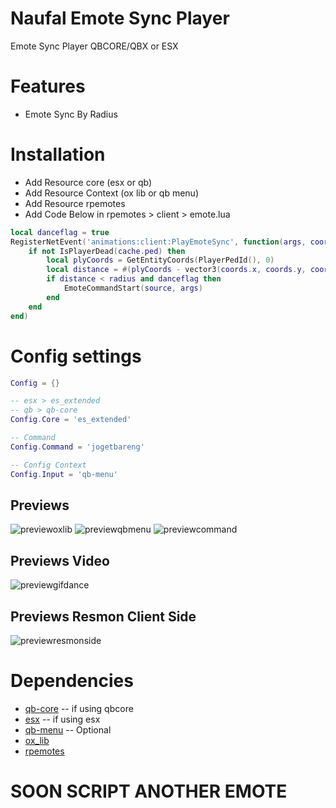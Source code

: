 # Naufal Emote Sync Player

Emote Sync Player QBCORE/QBX or ESX

# Features 
- Emote Sync By Radius

# Installation
- Add Resource core (esx or qb)
- Add Resource Context (ox lib or qb menu)
- Add Resource rpemotes
- Add Code Below in rpemotes > client > emote.lua
```lua
local danceflag = true
RegisterNetEvent('animations:client:PlayEmoteSync', function(args, coords, radius)
    if not IsPlayerDead(cache.ped) then
        local plyCoords = GetEntityCoords(PlayerPedId(), 0)
        local distance = #(plyCoords - vector3(coords.x, coords.y, coords.z))
        if distance < radius and danceflag then
            EmoteCommandStart(source, args)
        end
    end
end)
```

# Config settings

```lua
Config = {}

-- esx > es_extended
-- qb > qb-core
Config.Core = 'es_extended'

-- Command
Config.Command = 'jogetbareng'

-- Config Context 
Config.Input = 'qb-menu'
```

## Previews 

![previewoxlib](https://r2.fivemanage.com/WX5Hv6yMgODTgG2WF6rml/config_emotesync_ox_lib.png)
![previewqbmenu](https://r2.fivemanage.com/WX5Hv6yMgODTgG2WF6rml/config_emotesync_qb_menu.png)
![previewcommand](https://r2.fivemanage.com/WX5Hv6yMgODTgG2WF6rml/previewcommand.png)

## Previews Video

![previewgifdance](https://r2.fivemanage.com/WX5Hv6yMgODTgG2WF6rml/PreviewJoget.gif)

## Previews Resmon Client Side

![previewresmonside](https://r2.fivemanage.com/WX5Hv6yMgODTgG2WF6rml/resmonside.png)

# Dependencies

- [qb-core](https://github.com/qbcore-framework/qb-core) -- if using qbcore
- [esx](https://github.com/esx-framework/esx_core) -- if using esx
- [qb-menu](https://github.com/qbcore-framework/qb-menu) -- Optional
- [ox_lib](https://github.com/overextended/ox_lib)
- [rpemotes](https://github.com/alberttheprince/rpemotes-reborn)

# SOON SCRIPT ANOTHER EMOTE